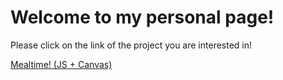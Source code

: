 <html>
	<body>
		<h1>Welcome to my personal page! </h1>
		<p>Please click on the link of the project you are interested in!</p>
		<a href="">Mealtime! (JS + Canvas)</a>
	</body>
</html>
